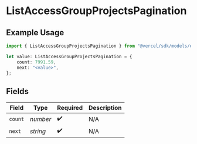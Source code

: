 # ListAccessGroupProjectsPagination

## Example Usage

```typescript
import { ListAccessGroupProjectsPagination } from "@vercel/sdk/models/operations";

let value: ListAccessGroupProjectsPagination = {
    count: 7991.59,
    next: "<value>",
};
```

## Fields

| Field              | Type               | Required           | Description        |
| ------------------ | ------------------ | ------------------ | ------------------ |
| `count`            | *number*           | :heavy_check_mark: | N/A                |
| `next`             | *string*           | :heavy_check_mark: | N/A                |